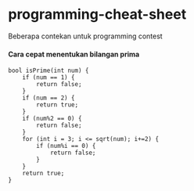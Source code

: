 # programming-cheat-sheet
Beberapa contekan untuk programming contest

#### Cara cepat menentukan bilangan prima
```
bool isPrime(int num) {
    if (num == 1) {
        return false;
    }
    if (num == 2) {
        return true;
    }
    if (num%2 == 0) {
        return false;
    }
    for (int i = 3; i <= sqrt(num); i+=2) {
        if (num%i == 0) {
            return false;
        }
    }
    return true;
}
```
